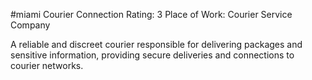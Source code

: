 #miami 
Courier
Connection Rating: 3 
Place of Work: Courier Service Company

A reliable and discreet courier responsible for delivering packages and sensitive information, providing secure deliveries and connections to courier networks.